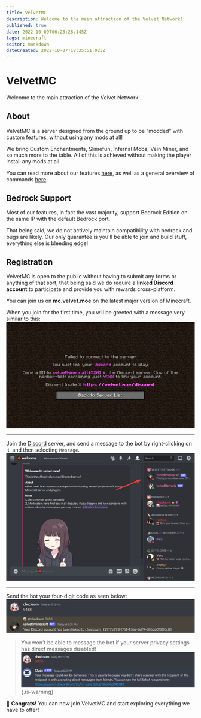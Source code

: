 ```yaml
---
title: VelvetMC
description: Welcome to the main attraction of the Velvet Network!
published: true
date: 2022-10-09T06:25:28.145Z
tags: minecraft
editor: markdown
dateCreated: 2022-10-07T18:35:51.023Z
---
```


# VelvetMC
Welcome to the main attraction of the Velvet Network!

## About
VelvetMC is a server designed from the ground up to be “modded” with custom features, without using any mods at all!

We bring Custom Enchantments, Slimefun, Infernal Mobs, Vein Miner, and so much more to the table. All of this is achieved without making the player install any mods at all.

  You can read more about our features [here](/home), as well as a general overview of commands [here](/minecraft/commands).

## Bedrock Support
Most of our features, in fact the vast majority, support Bedrock Edition on the same IP with the default Bedrock port.

That being said, we do not actively maintain compatibility with bedrock and bugs are likely.
Our only guarantee is you'll be able to join and build stuff, everything else is bleeding edge!

## Registration
VelvetMC is open to the public without having to submit any forms or anything of that sort, that being said we do require a __linked Discord account__ to participate and provide you with rewards cross-platform.

You can join us on **mc.velvet.moe** on the latest major version of Minecraft.

When you join for the first time, you will be greeted with a message very similar to this:
![link_account.png](/link_account.png)

---

Join the [Discord](https://velvet.moe/discord) server, and send a message to the bot by right-clicking on it, and then selecting `Message`. 
![link_account_discord_arrow.png](/link_account_discord_arrow.png)

---

Send the bot your four-digit code as seen below: 
![link_account_code.png](/link_account_code.png)

> You won't be able to message the bot if your server privacy settings has direct messages disabled! 
![link_account_error.png](/link_account_error.png)
{.is-warning}


🎉 **Congrats!** 
You can now join VelvetMC and start exploring everything we have to offer!